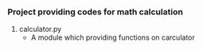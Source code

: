 ### Project providing codes for math calculation ###
1. calculator.py
   - A module which providing functions on carculator
